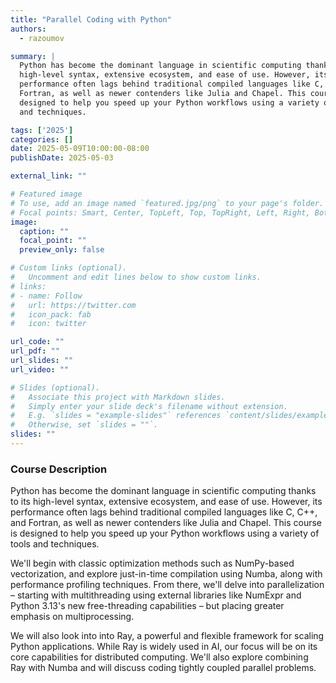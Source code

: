 ```yaml
---
title: "Parallel Coding with Python"
authors: 
  - razoumov

summary: |
  Python has become the dominant language in scientific computing thanks to its
  high-level syntax, extensive ecosystem, and ease of use. However, its
  performance often lags behind traditional compiled languages like C, C++, and
  Fortran, as well as newer contenders like Julia and Chapel. This course is
  designed to help you speed up your Python workflows using a variety of tools
  and techniques.

tags: ['2025']
categories: []
date: 2025-05-09T10:00:00-08:00
publishDate: 2025-05-03

external_link: ""

# Featured image
# To use, add an image named `featured.jpg/png` to your page's folder.
# Focal points: Smart, Center, TopLeft, Top, TopRight, Left, Right, BottomLeft, Bottom, BottomRight.
image:
  caption: ""
  focal_point: ""
  preview_only: false

# Custom links (optional).
#   Uncomment and edit lines below to show custom links.
# links:
# - name: Follow
#   url: https://twitter.com
#   icon_pack: fab
#   icon: twitter

url_code: ""
url_pdf: ""
url_slides: ""
url_video: ""

# Slides (optional).
#   Associate this project with Markdown slides.
#   Simply enter your slide deck's filename without extension.
#   E.g. `slides = "example-slides"` references `content/slides/example-slides.md`.
#   Otherwise, set `slides = ""`.
slides: ""
---
```

### Course Description
Python has become the dominant language in scientific computing thanks to its
high-level syntax, extensive ecosystem, and ease of use. However, its
performance often lags behind traditional compiled languages like C, C++, and
Fortran, as well as newer contenders like Julia and Chapel. This course is
designed to help you speed up your Python workflows using a variety of tools and
techniques.

We'll begin with classic optimization methods such as NumPy-based vectorization,
and explore just-in-time compilation using Numba, along with performance
profiling techniques. From there, we'll delve into parallelization – starting
with multithreading using external libraries like NumExpr and Python 3.13's new
free-threading capabilities – but placing greater emphasis on multiprocessing.

We will also look into into Ray, a powerful and flexible framework for scaling
Python applications. While Ray is widely used in AI, our focus will be on its
core capabilities for distributed computing. We'll also explore combining Ray
with Numba and will discuss coding tightly coupled parallel problems.

